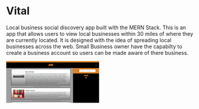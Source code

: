 # Vital
Local business social discovery app built with the MERN Stack. This is an app that allows users to view local businesses within 30 miles of where they 
are currently located. It is designed with the idea of spreading local businesses across the web. Small Business owner have the capabilty to create a business account so users can be made aware of there business.


<img src="hermes-client/public/images/hermesScreenshot.PNG" alt="Your image title" width="250"/>

<!--  .
## Getting Started

To Get started do the NPM INSTALL command in the root directory once you have cloned the project to your local machine.
Then run an NPM START in the src directory to start the React App.

### Prerequisites

You need JavaScript Installed as well as NodeJS and MongoDB to run this application on your local machine.

### Installing

A step by step series of examples that tell you how to get a development env running

Clone The Repository to your machine in your command line

```
Git Clone <Github Url>
```

Install the dependencies from the root directory

```
npm i 

```
Start the react app from the src directory in the client folder
```
npm start

```

## Built With

* [React]- Used for building components and rendering elements
* [Express] - Framework used with NodeJS
* [MongoDB] - Database Used
* [Bootstrap] - StyleSheet Library
* [BingMaps] - Used for making GeoSpatial calculations
* [NodeJs] - Backend Enviroment
* [Passport] - Used for User-Authentication
* [Axios] - Used to make api calls
* [Mongoose] - MongoDB framework


## Versioning

* Vol 1 

## Authors

* **Lazontez Gardner** - *Initial work* - [Lazontez](https://github.com/Lazontez)

See also the list of [contributors](https://github.com/Lazontez/Hermes/contributors) who participated in this project.

## License

This project is licensed under the MIT License - see the [LICENSE.md](LICENSE.md) file for details

## Acknowledgments

* Small businesses are essential to buiding a good community

